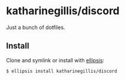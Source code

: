 # katharinegillis/discord
Just a bunch of dotfiles.

## Install
Clone and symlink or install with [ellipsis][ellipsis]:

```
$ ellipsis install katharinegillis/discord
```

[ellipsis]: http://ellipsis.sh
